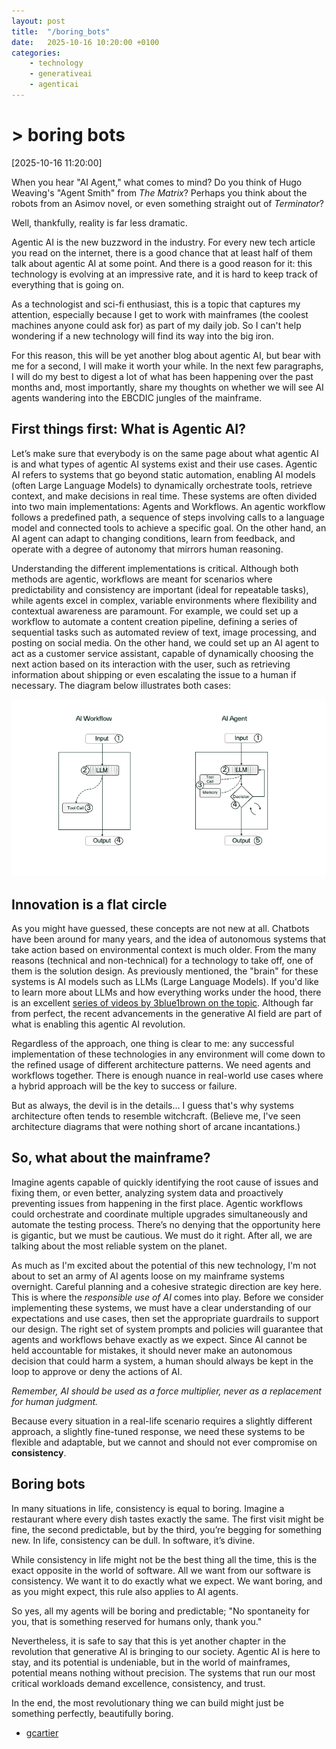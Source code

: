 ```yaml
---
layout: post
title:  "/boring_bots"
date:   2025-10-16 10:20:00 +0100
categories: 
    - technology
    - generativeai
    - agenticai
---
```


# > boring bots
[2025-10-16 11:20:00]

When you hear "AI Agent," what comes to mind? Do you think of Hugo Weaving's "Agent Smith" from *The Matrix*? Perhaps you think about the robots from an Asimov novel, or even something straight out of *Terminator*?

Well, thankfully, reality is far less dramatic.

Agentic AI is the new buzzword in the industry. For every new tech article you read on the internet, there is a good chance that at least half of them talk about agentic AI at some point. And there is a good reason for it: this technology is evolving at an impressive rate, and it is hard to keep track of everything that is going on.

As a technologist and sci-fi enthusiast, this is a topic that captures my attention, especially because I get to work with mainframes (the coolest machines anyone could ask for) as part of my daily job. So I can't help wondering if a new technology will find its way into the big iron.

For this reason, this will be yet another blog about agentic AI, but bear with me for a second, I will make it worth your while. In the next few paragraphs, I will do my best to digest a lot of what has been happening over the past months and, most importantly, share my thoughts on whether we will see AI agents wandering into the EBCDIC jungles of the mainframe.

## First things first: What is Agentic AI?

Let’s make sure that everybody is on the same page about what agentic AI is and what types of agentic AI systems exist and their use cases.
Agentic AI refers to systems that go beyond static automation, enabling AI models (often Large Language Models) to dynamically orchestrate tools, retrieve context, and make decisions in real time. These systems are often divided into two main implementations: Agents and Workflows. An agentic workflow follows a predefined path, a sequence of steps involving calls to a language model and connected tools to achieve a specific goal. On the other hand, an AI agent can adapt to changing conditions, learn from feedback, and operate with a degree of autonomy that mirrors human reasoning.

Understanding the different implementations is critical. Although both methods are agentic, workflows are meant for scenarios where predictability and consistency are important (ideal for repeatable tasks), while agents excel in complex, variable environments where flexibility and contextual awareness are paramount. For example, we could set up a workflow to automate a content creation pipeline, defining a series of sequential tasks such as automated review of text, image processing, and posting on social media. On the other hand, we could set up an AI agent to act as a customer service assistant, capable of dynamically choosing the next action based on its interaction with the user, such as retrieving information about shipping or even escalating the issue to a human if necessary.
The diagram below illustrates both cases:

![diagram](/assets/images/workflow-agents.png)

## Innovation is a flat circle
As you might have guessed, these concepts are not new at all. Chatbots have been around for many years, and the idea of autonomous systems that take action based on environmental context is much older. From the many reasons (technical and non-technical) for a technology to take off, one of them is the solution design. As previously mentioned, the "brain" for these systems is AI models such as LLMs (Large Language Models). If you'd like to learn more about LLMs and how everything works under the hood, there is an excellent [series of videos by 3blue1brown on the topic](https://youtube.com/playlist?list=PLZHQObOWTQDNU6R1_67000Dx_ZCJB-3pi&si=kg96sroS_QnDymNc). Although far from perfect, the recent advancements in the generative AI field are part of what is enabling this agentic AI revolution.

Regardless of the approach, one thing is clear to me: any successful implementation of these technologies in any environment will come down to the refined usage of different architecture patterns. We need agents and workflows together. There is enough nuance in real-world use cases where a hybrid approach will be the key to success or failure.

But as always, the devil is in the details… I guess that's why systems architecture often tends to resemble witchcraft. (Believe me, I've seen architecture diagrams that were nothing short of arcane incantations.)

## So, what about the mainframe?
Imagine agents capable of quickly identifying the root cause of issues and fixing them, or even better, analyzing system data and proactively preventing issues from happening in the first place. Agentic workflows could orchestrate and coordinate multiple upgrades simultaneously and automate the testing process. There’s no denying that the opportunity here is gigantic, but we must be cautious. We must do it right. After all, we are talking about the most reliable system on the planet.

As much as I'm excited about the potential of this new technology, I'm not about to set an army of AI agents loose on my mainframe systems overnight. Careful planning and a cohesive strategic direction are key here. This is where the *responsible use of AI* comes into play. Before we consider implementing these systems, we must have a clear understanding of our expectations and use cases, then set the appropriate guardrails to support our design. The right set of system prompts and policies will guarantee that agents and workflows behave exactly as we expect. Since AI cannot be held accountable for mistakes, it should never make an autonomous decision that could harm a system, a human should always be kept in the loop to approve or deny the actions of AI.

*Remember, AI should be used as a force multiplier, never as a replacement for human judgment.*

Because every situation in a real-life scenario requires a slightly different approach, a slightly fine-tuned response, we need these systems to be flexible and adaptable, but we cannot and should not ever compromise on **consistency**.

## Boring bots

In many situations in life, consistency is equal to boring. Imagine a restaurant where every dish tastes exactly the same. The first visit might be fine, the second predictable, but by the third, you’re begging for something new. In life, consistency can be dull. In software, it’s divine.

While consistency in life might not be the best thing all the time, this is the exact opposite in the world of software. All we want from our software is consistency. We want it to do exactly what we expect. We want boring, and as you might expect, this rule also applies to AI agents.

So yes, all my agents will be boring and predictable; "No spontaneity for you, that is something reserved for humans only, thank you."

Nevertheless, it is safe to say that this is yet another chapter in the revolution that generative AI is bringing to our society. Agentic AI is here to stay, and its potential is undeniable, but in the world of mainframes, potential means nothing without precision. The systems that run our most critical workloads demand excellence, consistency, and trust.

In the end, the most revolutionary thing we can build might just be something perfectly, beautifully boring.

- [gcartier](/about)

